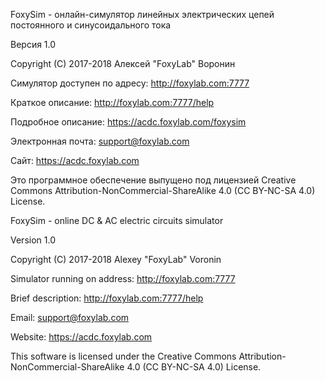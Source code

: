FoxySim - онлайн-симулятор линейных электрических цепей постоянного и синусоидального тока

Версия 1.0

Copyright (C) 2017-2018 Алексей "FoxyLab" Воронин

Симулятор доступен по адресу: http://foxylab.com:7777

Краткое описание: http://foxylab.com:7777/help

Подробное описание: https://acdc.foxylab.com/foxysim

Электронная почта:    support@foxylab.com

Сайт:  https://acdc.foxylab.com

Это программное обеспечение выпущено под лицензией Creative Commons Attribution-NonCommercial-ShareAlike 4.0 (CC BY-NC-SA 4.0) License.


FoxySim - online DC & AC electric circuits simulator

Version 1.0

Copyright (C) 2017-2018 Alexey "FoxyLab" Voronin

Simulator running on address: http://foxylab.com:7777

Brief description: http://foxylab.com:7777/help

Email:    support@foxylab.com

Website:  https://acdc.foxylab.com

This software is licensed under the Creative Commons Attribution-NonCommercial-ShareAlike 4.0 (CC BY-NC-SA 4.0) License.
